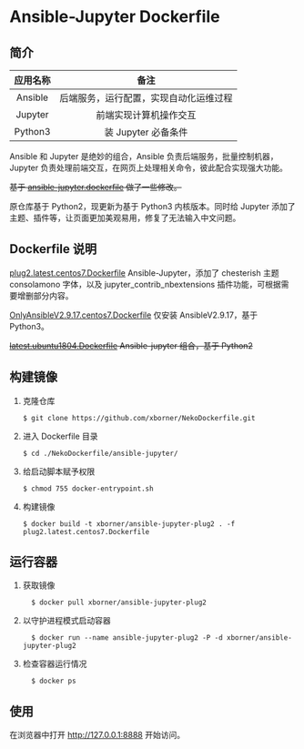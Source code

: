 # Ansible-Jupyter Dockerfile

## 简介
|应用名称|备注|
|:----:|:----:|
|Ansible|后端服务，运行配置，实现自动化运维过程|
|Jupyter|前端实现计算机操作交互|
|Python3|装 Jupyter 必备条件|

Ansible 和 Jupyter 是绝妙的组合，Ansible 负责后端服务，批量控制机器，Jupyter 负责处理前端交互，在网页上处理相关命令，彼此配合实现强大功能。

~~基于 [ansible-jupyter.dockerfile](https://github.com/chusiang/ansible-jupyter.dockerfile) 做了一些修改。~~

原仓库基于 Python2，现更新为基于 Python3 内核版本。同时给 Jupyter 添加了主题、插件等，让页面更加美观易用，修复了无法输入中文问题。

## Dockerfile 说明
[plug2.latest.centos7.Dockerfile](plug2.latest.centos7.Dockerfile)
Ansible-Jupyter，添加了 chesterish 主题 consolamono 字体，以及 jupyter_contrib_nbextensions 插件功能，可根据需要增删部分内容。

[OnlyAnsibleV2.9.17.centos7.Dockerfile](./OnlyAnsibleV2.9.17.centos7.Dockerfile)
仅安装 AnsibleV2.9.17，基于 Python3。

~~[latest.ubuntu1804.Dockerfile](./latest.ubuntu1804.Dockerfile)
Ansible-jupyter 组合，基于 Python2~~

## 构建镜像

  1. 克隆仓库

      ```
      $ git clone https://github.com/xborner/NekoDockerfile.git
      ```

  1. 进入 Dockerfile 目录

      ```
      $ cd ./NekoDockerfile/ansible-jupyter/
      ```

  1. 给启动脚本赋予权限

      ```
      $ chmod 755 docker-entrypoint.sh
      ```
  1. 构建镜像

      ```
      $ docker build -t xborner/ansible-jupyter-plug2 . -f plug2.latest.centos7.Dockerfile
      ```

## 运行容器

  1. 获取镜像
      ```
        $ docker pull xborner/ansible-jupyter-plug2
      ```

2. 以守护进程模式启动容器
      ```
        $ docker run --name ansible-jupyter-plug2 -P -d xborner/ansible-jupyter-plug2
      ```
3. 检查容器运行情况
      ```
        $ docker ps
      ```

## 使用
在浏览器中打开 http://127.0.0.1:8888 开始访问。
